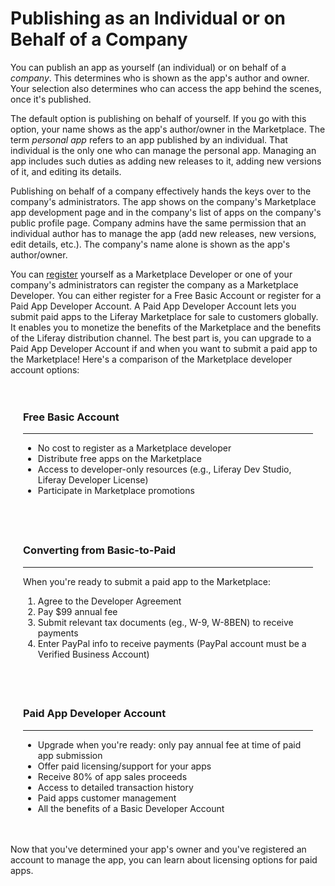 # Publishing as an Individual or on Behalf of a Company [](id=publishing-as-an-individual-or-on-behalf-of-a-company)

You can publish an app as yourself (an individual) or on behalf of a *company*.
This determines who is shown as the app's author and owner. Your selection also
determines who can access the app behind the scenes, once it's published. 

The default option is publishing on behalf of yourself. If you go with this
option, your name shows as the app's author/owner in the Marketplace. The term
*personal app* refers to an app published by an individual. That individual is
the only one who can manage the personal app. Managing an app includes such
duties as adding new releases to it, adding new versions of it, and editing its
details. 

Publishing on behalf of a company effectively hands the keys over to the
company's administrators. The app shows on the company's Marketplace app
development page and in the company's list of apps on the company's public
profile page. Company admins have the same permission that an individual author
has to manage the app (add new releases, new versions, edit details, etc.). The
company's name alone is shown as the app's author/owner. 

You can
[register](https://www.liferay.com/marketplace/become-a-developer)
yourself as a Marketplace Developer or one of your company's administrators can
register the company as a Marketplace Developer. You can either register for a
Free Basic Account or register for a Paid App Developer Account. A Paid App
Developer Account lets you submit paid apps to the Liferay Marketplace for sale
to customers globally. It enables you to monetize the benefits of the
Marketplace and the benefits of the Liferay distribution channel. The best part
is, you can upgrade to a Paid App Developer Account if and when you want to
submit a paid app to the Marketplace! Here's a comparison of the Marketplace
developer account options: 

<div class="row-fluid">
<div class="span4 thumbnail text-center" style="padding:20px;">
<img alt="" src="../../images/wrench-hammer-icon.png" />
<h3>Free Basic Account</h3>

<hr />
<ul class="text-left">
	<li>No cost to register as a Marketplace developer</li>
	<li>Distribute free apps on the Marketplace</li>
	<li>Access to developer-only resources (e.g., Liferay Dev Studio, Liferay Developer License)</li>
	<li>Participate in Marketplace promotions</li>
</ul>
</div>

<div class="span4 thumbnail text-center" style="padding:20px;">
<img alt="" src="../../images/arrows-icon.png" />
<h3>Converting from Basic-to-Paid</h3>

<hr />
<p style="text-align: left;">When you're ready to submit a paid app to the Marketplace:</p>
<ol class="text-left">
	<li>Agree to the Developer Agreement</li>
	<li>Pay $99 annual fee</li>
	<li>Submit relevant tax documents (eg., W-9, W-8BEN) to receive payments</li>
	<li>Enter PayPal info to receive payments (PayPal account must be a Verified Business Account)</li>
</ol>
</div>

<div class="span4 thumbnail text-center" style="padding:20px;">
<img alt="" src="../../images/wrench-hammer-plus-icon.png" />
<h3>Paid App Developer Account</h3>

<hr />
<ul class="text-left">
	<li>Upgrade when you're ready: only pay annual fee at time of paid app submission</li>
	<li>Offer paid licensing/support for your apps</li>
	<li>Receive 80% of app sales proceeds</li>
	<li>Access to detailed transaction history</li>
	<li>Paid apps customer management</li>
	<li>All the benefits of a Basic Developer Account</li>
</ul>
</div>
</div>

Now that you've determined your app's owner and you've registered an account to
manage the app, you can learn about licensing options for paid apps. 
